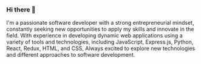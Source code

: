 ### Hi there 👋

I'm a passionate software developer with a strong entrepreneurial mindset, constantly seeking new opportunities to apply my skills and innovate in the field. With experience in developing dynamic web applications using a variety of tools and technologies, including JavaScript, Express.js, Python, React, Redux, HTML, and CSS, Always excited to explore new technologies and different approaches to software development.

